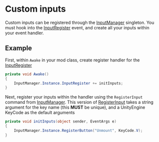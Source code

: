 # Custom inputs
Custom inputs can be registered through the [InputManager](xref:JotunnLib.Managers.InputManager) singleton. You must hook into the [InputRegister](xref:JotunnLib.Managers.InputManager.InputRegister) event, and create all your inputs within your event handler.

## Example
First, within `Awake` in your mod class, create register handler for the [InputRegister](xref:JotunnLib.Managers.InputManager.InputRegister)

```cs
private void Awake()
{
    InputManager.Instance.InputRegister += initInputs;
}
```

Next, register your inputs within the handler using the `RegisterInput` command from [InputManager](xref:JotunnLib.Managers.InputManager).
This version of [RegisterInput](JotunnLib.Managers.InputManager.RegisterButton(System.String,UnityEngine.KeyCode,System.Single,System.Single)) takes a string argument for the key name (this **MUST** be unique), and a UnityEngine KeyCode as the default arguments

```cs
private void initInputs(object sender, EventArgs e)
{
    InputManager.Instance.RegisterButton("Unmount", KeyCode.V);
}
```